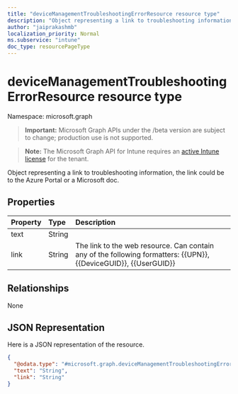 ```yaml
---
title: "deviceManagementTroubleshootingErrorResource resource type"
description: "Object representing a link to troubleshooting information, the link could be to the Azure Portal or a Microsoft doc."
author: "jaiprakashmb"
localization_priority: Normal
ms.subservice: "intune"
doc_type: resourcePageType
---
```


# deviceManagementTroubleshootingErrorResource resource type

Namespace: microsoft.graph
> **Important:** Microsoft Graph APIs under the /beta version are subject to change; production use is not supported.

> **Note:** The Microsoft Graph API for Intune requires an [active Intune license](https://go.microsoft.com/fwlink/?linkid=839381) for the tenant.


Object representing a link to troubleshooting information, the link could be to the Azure Portal or a Microsoft doc.

## Properties
|Property|Type|Description|
|:---|:---|:---|
|text|String||
|link|String|The link to the web resource. Can contain any of the following formatters: {{UPN}}, {{DeviceGUID}}, {{UserGUID}}|

## Relationships
None

## JSON Representation
Here is a JSON representation of the resource.
<!-- {
  "blockType": "resource",
  "@odata.type": "microsoft.graph.deviceManagementTroubleshootingErrorResource"
}
-->
``` json
{
  "@odata.type": "#microsoft.graph.deviceManagementTroubleshootingErrorResource",
  "text": "String",
  "link": "String"
}
```
